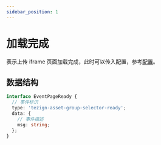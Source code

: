 ```yaml
---
sidebar_position: 1
---
```


# 加载完成

表示上传 iframe 页面加载完成，此时可以传入配置，参考[配置](../config)。

## 数据结构

```typescript
interface EventPageReady {
  // 事件标识
  type: 'tezign-asset-group-selector-ready';
  data: {
    // 事件描述
    msg: string;
  };
}
```

